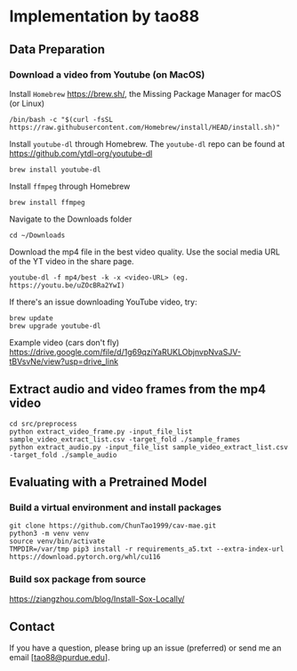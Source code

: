 # Implementation by tao88

## Data Preparation
### Download a video from Youtube (on MacOS)
Install `Homebrew` https://brew.sh/, the Missing Package Manager for macOS (or Linux)
```
/bin/bash -c "$(curl -fsSL https://raw.githubusercontent.com/Homebrew/install/HEAD/install.sh)"
```
Install `youtube-dl` through Homebrew. The `youtube-dl` repo can be found at https://github.com/ytdl-org/youtube-dl
```
brew install youtube-dl
```
Install `ffmpeg` through Homebrew
```
brew install ffmpeg
```
Navigate to the Downloads folder
```
cd ~/Downloads
```
Download the mp4 file in the best video quality. Use the social media URL of the YT video in the share page.
```
youtube-dl -f mp4/best -k -x <video-URL> (eg. https://youtu.be/uZOcBRa2YwI)
```
If there's an issue downloading YouTube video, try:
```
brew update
brew upgrade youtube-dl
```
Example video (cars don't fly)
https://drive.google.com/file/d/1g69qziYaRUKLObjnvpNvaSJV-tBVsvNe/view?usp=drive_link


## Extract audio and video frames from the mp4 video
```
cd src/preprocess
python extract_video_frame.py -input_file_list sample_video_extract_list.csv -target_fold ./sample_frames
python extract_audio.py -input_file_list sample_video_extract_list.csv -target_fold ./sample_audio
```

## Evaluating with a Pretrained Model
### Build a virtual environment and install packages
```
git clone https://github.com/ChunTao1999/cav-mae.git
python3 -m venv venv
source venv/bin/activate
TMPDIR=/var/tmp pip3 install -r requirements_a5.txt --extra-index-url https://download.pytorch.org/whl/cu116 
```

### Build sox package from source
https://ziangzhou.com/blog/Install-Sox-Locally/


## Contact
If you have a question, please bring up an issue (preferred) or send me an email [tao88@purdue.edu].
